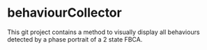 # behaviourCollector
This git project contains a method to visually display all behaviours detected by a phase portrait of a 2 state FBCA.  
